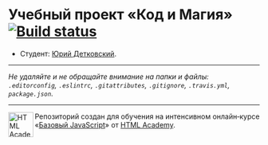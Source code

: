 # Учебный проект «Код и Магия» [![Build status][travis-image]][travis-url]

* Студент: [Юрий Детковский](https://up.htmlacademy.ru/javascript/9/user/210992).

---

_Не удаляйте и не обращайте внимание на папки и файлы:_<br>
_`.editorconfig`, `.eslintrc`, `.gitattributes`, `.gitignore`, `.travis.yml`, `package.json`._

---

<a href="https://htmlacademy.ru/intensive/javascript"><img align="left" width="50" height="50" title="HTML Academy" src="https://up.htmlacademy.ru/static/img/intensive/javascript/logo-for-github.svg"></a>

Репозиторий создан для обучения на интенсивном онлайн‑курсе «[Базовый JavaScript](https://htmlacademy.ru/intensive/javascript)» от [HTML Academy](https://htmlacademy.ru).

[travis-image]: https://travis-ci.org/htmlacademy-javascript/210992-code-and-magick.svg?branch=master
[travis-url]: https://travis-ci.org/htmlacademy-javascript/210992-code-and-magick
